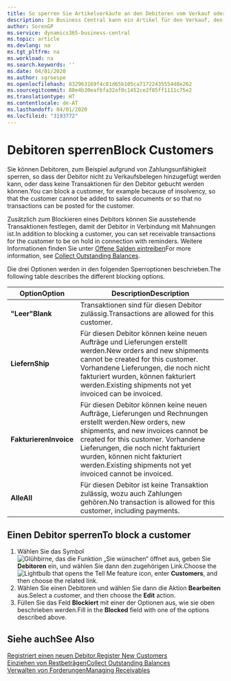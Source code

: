 ```yaml
---
title: So sperren Sie Artikelverkäufe an den Debitoren vom Verkauf oder Einkauf
description: In Business Central kann ein Artikel für den Verkauf, den Einkauf oder alle Zwecke gesperrt werden.
author: SorenGP
ms.service: dynamics365-business-central
ms.topic: article
ms.devlang: na
ms.tgt_pltfrm: na
ms.workload: na
ms.search.keywords: ''
ms.date: 04/01/2020
ms.author: sgroespe
ms.openlocfilehash: 832963169f4c81d65b105ca71722435554d8e262
ms.sourcegitcommit: 88e4b30eaf6fa32af0c1452ce2f85ff1111c75e2
ms.translationtype: HT
ms.contentlocale: de-AT
ms.lasthandoff: 04/01/2020
ms.locfileid: "3193772"
---
```

# <a name="block-customers"></a><span data-ttu-id="60997-103">Debitoren sperren</span><span class="sxs-lookup"><span data-stu-id="60997-103">Block Customers</span></span>
<span data-ttu-id="60997-104">Sie können Debitoren, zum Beispiel aufgrund von Zahlungsunfähigkeit sperren, so dass der Debitor nicht zu Verkaufsbelegen hinzugefügt werden kann, oder dass keine Transaktionen für den Debitor gebucht werden können.</span><span class="sxs-lookup"><span data-stu-id="60997-104">You can block a customer, for example because of insolvency, so that the customer cannot be added to sales documents or so that no transactions can be posted for the customer.</span></span>

<span data-ttu-id="60997-105">Zusätzlich zum Blockieren eines Debitors können Sie ausstehende Transaktionen festlegen, damit der Debitor in Verbindung mit Mahnungen ist.</span><span class="sxs-lookup"><span data-stu-id="60997-105">In addition to blocking a customer, you can set receivable transactions for the customer to be on hold in connection with reminders.</span></span> <span data-ttu-id="60997-106">Weitere Informationen finden Sie unter [Offene Salden eintreiben](receivables-collect-outstanding-balances.md)</span><span class="sxs-lookup"><span data-stu-id="60997-106">For more information, see [Collect Outstanding Balances](receivables-collect-outstanding-balances.md).</span></span>   

<span data-ttu-id="60997-107">Die drei Optionen werden in den folgenden Sperroptionen beschrieben.</span><span class="sxs-lookup"><span data-stu-id="60997-107">The following table describes the different blocking options.</span></span>  

|<span data-ttu-id="60997-108">Option</span><span class="sxs-lookup"><span data-stu-id="60997-108">Option</span></span>|<span data-ttu-id="60997-109">Description</span><span class="sxs-lookup"><span data-stu-id="60997-109">Description</span></span>|  
|--------------------|------------|  
|<span data-ttu-id="60997-110">**"Leer"**</span><span class="sxs-lookup"><span data-stu-id="60997-110">**Blank**</span></span>|<span data-ttu-id="60997-111">Transaktionen sind für diesen Debitor zulässig.</span><span class="sxs-lookup"><span data-stu-id="60997-111">Transactions are allowed for this customer.</span></span>|
|<span data-ttu-id="60997-112">**Liefern**</span><span class="sxs-lookup"><span data-stu-id="60997-112">**Ship**</span></span>|<span data-ttu-id="60997-113">Für diesen Debitor können keine neuen Aufträge und Lieferungen erstellt werden.</span><span class="sxs-lookup"><span data-stu-id="60997-113">New orders and new shipments cannot be created for this customer.</span></span> <span data-ttu-id="60997-114">Vorhandene Lieferungen, die noch nicht fakturiert wurden, können fakturiert werden.</span><span class="sxs-lookup"><span data-stu-id="60997-114">Existing shipments not yet invoiced can be invoiced.</span></span>|  
|<span data-ttu-id="60997-115">**Fakturieren**</span><span class="sxs-lookup"><span data-stu-id="60997-115">**Invoice**</span></span>|<span data-ttu-id="60997-116">Für diesen Debitor können keine neuen Aufträge, Lieferungen und Rechnungen erstellt werden.</span><span class="sxs-lookup"><span data-stu-id="60997-116">New orders, new shipments, and new invoices cannot be created for this customer.</span></span> <span data-ttu-id="60997-117">Vorhandene Lieferungen, die noch nicht fakturiert wurden, können nicht fakturiert werden.</span><span class="sxs-lookup"><span data-stu-id="60997-117">Existing shipments not yet invoiced cannot be invoiced.</span></span>|  
|<span data-ttu-id="60997-118">**Alle**</span><span class="sxs-lookup"><span data-stu-id="60997-118">**All**</span></span>|<span data-ttu-id="60997-119">Für diesen Debitor ist keine Transaktion zulässig, wozu auch Zahlungen gehören.</span><span class="sxs-lookup"><span data-stu-id="60997-119">No transaction is allowed for this customer, including payments.</span></span>|  

## <a name="to-block-a-customer"></a><span data-ttu-id="60997-120">Einen Debitor sperren</span><span class="sxs-lookup"><span data-stu-id="60997-120">To block a customer</span></span>  
1. <span data-ttu-id="60997-121">Wählen Sie das Symbol ![Glühbirne, das die Funktion „Sie wünschen“ öffnet](media/ui-search/search_small.png "Tell Me-Funktion") aus, geben Sie **Debitoren** ein, und wählen Sie dann den zugehörigen Link.</span><span class="sxs-lookup"><span data-stu-id="60997-121">Choose the ![Lightbulb that opens the Tell Me feature](media/ui-search/search_small.png "Tell me what you want to do") icon, enter **Customers**, and then choose the related link.</span></span>
2. <span data-ttu-id="60997-122">Wählen Sie einen Debitoren und wählen Sie dann die Aktion **Bearbeiten** aus.</span><span class="sxs-lookup"><span data-stu-id="60997-122">Select a customer, and then choose the **Edit** action.</span></span>
3. <span data-ttu-id="60997-123">Füllen Sie das Feld **Blockiert** mit einer der Optionen aus, wie sie oben beschrieben werden.</span><span class="sxs-lookup"><span data-stu-id="60997-123">Fill in the **Blocked** field with one of the options described above.</span></span>

## <a name="see-also"></a><span data-ttu-id="60997-124">Siehe auch</span><span class="sxs-lookup"><span data-stu-id="60997-124">See Also</span></span>  
[<span data-ttu-id="60997-125">Registriert einen neuen Debitor.</span><span class="sxs-lookup"><span data-stu-id="60997-125">Register New Customers</span></span>](sales-how-register-new-customers.md)  
[<span data-ttu-id="60997-126">Einziehen von Restbeträgen</span><span class="sxs-lookup"><span data-stu-id="60997-126">Collect Outstanding Balances</span></span>](receivables-collect-outstanding-balances.md)  
[<span data-ttu-id="60997-127">Verwalten von Forderungen</span><span class="sxs-lookup"><span data-stu-id="60997-127">Managing Receivables</span></span>](receivables-manage-receivables.md)  
